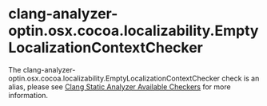 clang-analyzer-optin.osx.cocoa.localizability.EmptyLocalizationContextChecker
=============================================================================

The
clang-analyzer-optin.osx.cocoa.localizability.EmptyLocalizationContextChecker
check is an alias, please see
[Clang Static Analyzer Available Checkers](https://clang.llvm.org/docs/analyzer/checkers.html#optin-osx-cocoa-localizability-emptylocalizationcontextchecker)
for more information.
